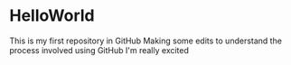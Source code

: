 # HelloWorld
This is my first repository in GitHub
Making some edits to understand the process involved using GitHub
I'm really excited
